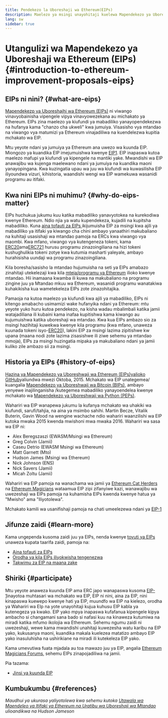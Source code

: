 ```yaml
---
title: Pendekezo la Uboreshaji wa Ethereum(EIPs)
description: Maelezo ya msingi unayohitaji kuelewa Mapendekezo ya Uboreshaji wa Ethereum (EIPs).
lang: sw
sidebar: true
---
```


# Utangulizi wa Mapendekezo ya Uboreshaji wa Ethereum (EIPs) {#introduction-to-ethereum-improvement-proposals-eips}

## EIPs ni nini? {#what-are-eips}

[Mapendekezp ya Uboreshajhi wa Ethereum (EIPs)](https://eips.ethereum.org/) ni viwango vinavyobainisha vipengele vipya vinavyowezekana au michakato ya Ethereum. EIPs zina maelezo ya kiufundi ya mabadiliko yanayopendekezwa na hufanya kama "chanzo cha ukweli" kwa jumuiya. Visasisho vya mtandao na viwango vya matumizi ya Ethereum vinajadiliwa na kuendelezwa kupitia mchakato wa EIP.

Mtu yeyote ndani ya jumuiya ya Ethereum ana uwezo wa kuunda EIP. Miongozo ya kuandika EIP imejumuishwa kwenye [EIP1](https://eips.ethereum.org/EIPS/eip-1). EIP inapaswa kutoa maelezo mafupi ya kiufundi ya kipengele na mantiki yake. Mwandishi wa EIP anawajibu wa kujenga maelewano ndani ya jumuiya na kuandika maoni yanayopingana. Kwa kuzingatia upau wa juu wa kiufundi wa kuwasilisha EIP iliyoundwa vizuri, kihistoria, waandishi wengi wa EIP wamekuwa wasanidi programu au itifaki.

## Kwa nini EIPs ni muhimu? {#why-do-eips-matter}

EIPs huchukua jukumu kuu katika mabadiliko yanavyotokea na kurekodiwa kwenye Ethereum. Ndio njia ya watu kupendekeza, kujadili na kupitsha mabadiliko. Kuna [aina tofauti za EIPs ](https://github.com/ethereum/EIPs/blob/master/EIPS/eip-1.md#eip-types)ikijumuisha EIP za msingi kwa ajili ya mabadiliko ya itifaki ya kiwango cha chini ambayo yanaathiri makubaliano na kuhitaji usasishaji wa mtandao pamoja na ERCs kwa viwango vya maombi. Kwa mfano, viwango vya kutengeneza tokeni, kama [ERC20](https://eips.ethereum.org/EIPS/eip-20)ama[ERC721](https://eips.ethereum.org/EIPS/eip-721) hurusu programu zinazoingiliana na hizi tokeni kushughulikia tokeni zotye kwa kutumia masharti yaleyale, ambayo hurahisisha uundaji wa programu zinazoingiliana.

Kila boresha/sasisho la mtandao hujumuisha na seti ya EIPs amabazo zinahitaji utekelezaji kwa kila [ mteja/programu ya Ethereum](/learn/#clients-and-nodes) ilioko kwenye mtandao. Hii inamaana kwamba ili kuwa na makubaliano na programu zingine juu ya Mtandao mkuu wa Ethereum, wasanidi programu wanatakiwa kuhakikisha kua wametekeleza EIPs zote zinazohitajika.

Pamaoja na kutoa maelezo ya kiufundi kwa ajili ya mabadiliko, EIPs ni kitengo amabacho usimamizi wake hufanyika ndani ya Ethereum: mtu yeyote yuko huru kutoa pendekezo, na kisha wadau mbalimbali katika jamii watajadiliana ili kubaini kama inafaa kupitishwa kama kiwango au kujumuishwa katika uboreshaji wa mtandao. Kwa kua EIPs ambazo sio za msingi hazihitaji kuwekwa kwenye kila programu (kwa mfano, unaweza kuunada tokeni isyo-[ERC20](https://eips.ethereum.org/EIPS/eip-20)), lakini EIP za msingi lazima zipitishwe kw upana (maana nodi zote lazima zisasishwe ili ziwe sehemu ya mtandao mmoja), EIPs za msingi huzingatia mipaka ya makubaliano ndani ya jamii kuliko zile ambazo sii za msingi.

## Historia ya EIPs {#history-of-eips}

[Hazina ya Mapendekezo ya Uboreshwaji wa Ethereum (EIPs)yalioko GitHub](https://github.com/ethereum/EIPs)yaliundwa mwezi Oktoba, 2015. Mchakato wa EIP unategemea/ kuangalia [ Mapendekezo ya Uboreshwaji wa Bitcoin (BIPs)](https://github.com/bitcoin/bips), ambayo yenyewe inajilinganisha /kutegemea mabadiliko yanayoendelea kwenye mchakato wa [ Mapendekezo ya Uboreshwaji wa Python (PEPs)](https://www.python.org/dev/peps/).

Wahariri wa EIP wanapewa jukumu la kufanya mchakato wa uhakiki wa kiufundi, sarufi/tahjia, na aina ya msimbo sahihi. Martin Becze, Vitalik Buterin, Gavin Wood na wengine wachache ndio wahariri waanzilishi wa EIP kutoka mwaka 2015 kwenda mwishoni mwa mwaka 2016. Wahariri wa sasa wa EIP ni:

- Alex Beregszaszi (EWASM/Msingi wa Ethereum)
- Greg Colvin (Jamii)
- Caseu Detrio (EWASM Msingi wa Ethereum)
- Matt Garnett (Mto)
- Hudson James (Msingi wa Ethereum)
- Nick Johnson (ENS)
- Nick Savers (Jamii)
- Micah Zoltu (Jamii)

Wahariri wa EIP pamoja na wanachama wa jamii ya [Ethereum Cat Herders](https://ethereumcatherders.com/) na [Ethereum Magicians](https://ethereum-magicians.org/) wataamua EIP zipi zifanyiwe kazi, wanawajibu wa uwezeshaji wa EIPs pamoja na kuhamisha EIPs kwenda kwenye hatua ya "Mwisho" ama "Iliyotolewa".

Mchakato kamili wa usanifishaji pamoja na chati umeelezewa ndani ya [EIP-1](https://eips.ethereum.org/EIPS/eip-1)

## Jifunze zaidi {#learn-more}

Kama ungependa kusoma zaidi juu ya EIPs, nenda kwenye [tovuti ya EIPs ](https://eips.ethereum.org/)unaweza kupata taarifa zaidi, pamoja na:

- [Aina tofauti za EIPs](https://eips.ethereum.org/)
- [Orodha ya kila EIPs iliyokwisha tengenezwa](https://eips.ethereum.org/all)
- [Takwimu za EIP na maana zake](https://eips.ethereum.org/)

## Shiriki {#participate}

Mtu yeyote anaweza kuunda EIP ama ERC japo wanapaswa kusoma [EIP-1](https://eips.ethereum.org/EIPS/eip-1)inayotoa muhtasari wa mchakato wa EIP, EIP ni nini, aina za EIP, nini kinapaswa kuewepo kwenye hati ya EIP, muundfo wa EIP na kielezo, orodha ya Wahariri wa EIp na yote unayohitaji kujua kuhusu EIP kabla ya kutenegeza ya kwako. EIP yako mpya inapaswa kufafanua kipengele kipya ambacho si changamani sana bado si nafasi kuu na kinaweza kutumiwa na miradi katika mfumo ikolojia wa Ethereum. Sehemu ngumu zaidi ni uwezeshaji, wewe kama mwandishi unahitaji kuwezesha watu karibu na EIP yako, kukusanya maoni, kuandika makala kuelezea matatizo ambayo EIP yako inasuluhisha na ushirikiane na miradi ili kutekeleza EIP yako.

Kama umevutiwa fuata mjadala au toa mawazo juu ya EIP, angalia [Ethereum Magicians Forums](https://ethereum-magicians.org/), sehemu EIPs zinapojadiliwa na jamii.

Pia tazama:

- [Jinsi ya kuunda EIP](https://eips.ethereum.org/EIPS/eip-1)

## Kumbukumbu {#references}

<cite class="citation">

Maudhui ya ukurasa yaliyotolewa kwa sehemu kutoka [Utawala wa Maendeleo ya Itifaki ya Ethereum na Uratibu wa Uboreshaji wa Mtandao](https://hudsonjameson.com/2020-03-23-ethereum-protocol-development-governance-and-network-upgrade-coordination/) ulioandikwa na Hudson Jameson

</cite>
